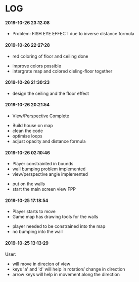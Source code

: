 # LOG

#### 2019-10-26 23:12:08

- Problem: FISH EYE EFFECT due to inverse distance formula

#### 2019-10-26 22:27:28

- red coloring of floor and ceiling done

* improve colors possible
* intergrate map and colored cieling-floor together

#### 2019-10-26 21:30:23

- design the ceiling and the floor effect

#### 2019-10-26 20:21:54

- View/Perspective Complete

* Build house on map
* clean the code
* optimise loops
* adjust opacity and distance formula

#### 2019-10-26 02:10:46

- Player constrainted in bounds
- wall bumping problem implemented
- view/perspective angle implemented

* put on the walls
* start the main screen view FPP

#### 2019-10-25 17:18:54

- Player starts to move
- Game map has drawing tools for the walls

* player needed to be constrained into the map
* no bumping into the wall

#### 2019-10-25 13:13:29

User:

- will move in direcion of view
- keys 'a' and 'd' will help in rotation/ change in direction
- arrow keys will help in movement along the direction
